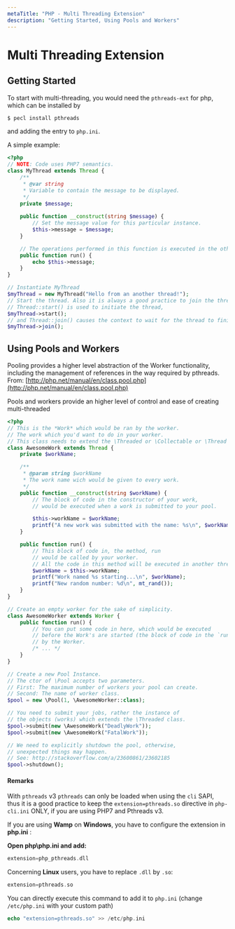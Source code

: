```yaml
---
metaTitle: "PHP - Multi Threading Extension"
description: "Getting Started, Using Pools and Workers"
---
```


# Multi Threading Extension



## Getting Started


To start with multi-threading, you would need the `pthreads-ext` for php, which can be installed by

```php
$ pecl install pthreads

```

and adding the entry to `php.ini`.

A simple example:

```php
<?php
// NOTE: Code uses PHP7 semantics.
class MyThread extends Thread {
    /**
     * @var string
     * Variable to contain the message to be displayed.
     */
    private $message;
    
    public function __construct(string $message) {
        // Set the message value for this particular instance.
        $this->message = $message;
    }

    // The operations performed in this function is executed in the other thread.
    public function run() {
        echo $this->message;
    }
}

// Instantiate MyThread
$myThread = new MyThread("Hello from an another thread!");
// Start the thread. Also it is always a good practice to join the thread explicitly.
// Thread::start() is used to initiate the thread,
$myThread->start();
// and Thread::join() causes the context to wait for the thread to finish executing
$myThread->join();

```



## Using Pools and Workers


> 
Pooling provides a higher level abstraction of the Worker functionality, including the management of references in the way required by pthreads. From: [http://php.net/manual/en/class.pool.php](http://php.net/manual/en/class.pool.php)


Pools and workers provide an higher level of control and ease of creating multi-threaded

```php
<?php
// This is the *Work* which would be ran by the worker.
// The work which you'd want to do in your worker.
// This class needs to extend the \Threaded or \Collectable or \Thread class.
class AwesomeWork extends Thread {
    private $workName;

    /**
     * @param string $workName
     * The work name wich would be given to every work.
     */
    public function __construct(string $workName) {
        // The block of code in the constructor of your work,
        // would be executed when a work is submitted to your pool.

        $this->workName = $workName;
        printf("A new work was submitted with the name: %s\n", $workName);
    }

    public function run() {
        // This block of code in, the method, run
        // would be called by your worker.
        // All the code in this method will be executed in another thread.
        $workName = $this->workName;
        printf("Work named %s starting...\n", $workName);
        printf("New random number: %d\n", mt_rand());
    }
}

// Create an empty worker for the sake of simplicity.
class AwesomeWorker extends Worker {
    public function run() {
        // You can put some code in here, which would be executed
        // before the Work's are started (the block of code in the `run` method of your Work)
        // by the Worker.
        /* ... */
    }
}

// Create a new Pool Instance.
// The ctor of \Pool accepts two parameters.
// First: The maximum number of workers your pool can create.
// Second: The name of worker class.
$pool = new \Pool(1, \AwesomeWorker::class);

// You need to submit your jobs, rather the instance of
// the objects (works) which extends the \Threaded class.
$pool->submit(new \AwesomeWork("DeadlyWork"));
$pool->submit(new \AwesomeWork("FatalWork"));

// We need to explicitly shutdown the pool, otherwise,
// unexpected things may happen.
// See: http://stackoverflow.com/a/23600861/23602185
$pool->shutdown();

```



#### Remarks


> 
With `pthreads` v3 `pthreads` can only be loaded when using the `cli` SAPI, thus it is a good practice to keep the `extension=pthreads.so` directive in `php-cli.ini` ONLY, if you are using PHP7 and Pthreads v3.


If you are using **Wamp** on **Windows**, you have to configure the extension in **php.ini** :

**Open php\php.ini and add:**

```php
extension=php_pthreads.dll

```

Concerning **Linux** users, you have to replace `.dll` by `.so`:

```php
extension=pthreads.so

```

You can directly execute this command to add it to `php.ini` (change `/etc/php.ini` with your custom path)

```php
echo "extension=pthreads.so" >> /etc/php.ini

```

